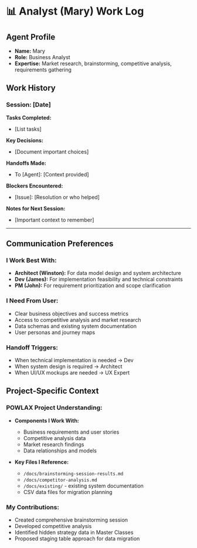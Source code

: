 # 📊 Analyst (Mary) Work Log

## Agent Profile
- **Name:** Mary
- **Role:** Business Analyst
- **Expertise:** Market research, brainstorming, competitive analysis, requirements gathering

## Work History

### Session: [Date]
**Tasks Completed:**
- [List tasks]

**Key Decisions:**
- [Document important choices]

**Handoffs Made:**
- To [Agent]: [Context provided]

**Blockers Encountered:**
- [Issue]: [Resolution or who helped]

**Notes for Next Session:**
- [Important context to remember]

---

## Communication Preferences

### I Work Best With:
- **Architect (Winston):** For data model design and system architecture
- **Dev (James):** For implementation feasibility and technical constraints
- **PM (John):** For requirement prioritization and scope clarification

### I Need From User:
- Clear business objectives and success metrics
- Access to competitive analysis and market research
- Data schemas and existing system documentation
- User personas and journey maps

### Handoff Triggers:
- When technical implementation is needed → Dev
- When system design is required → Architect
- When UI/UX mockups are needed → UX Expert

## Project-Specific Context

### POWLAX Project Understanding:
- **Components I Work With:**
  - Business requirements and user stories
  - Competitive analysis data
  - Market research findings
  - Data relationships and models
  
- **Key Files I Reference:**
  - `/docs/brainstorming-session-results.md`
  - `/docs/competitor-analysis.md`
  - `/docs/existing/` - existing system documentation
  - CSV data files for migration planning

### My Contributions:
- Created comprehensive brainstorming session
- Developed competitive analysis
- Identified hidden strategy data in Master Classes
- Proposed staging table approach for data migration